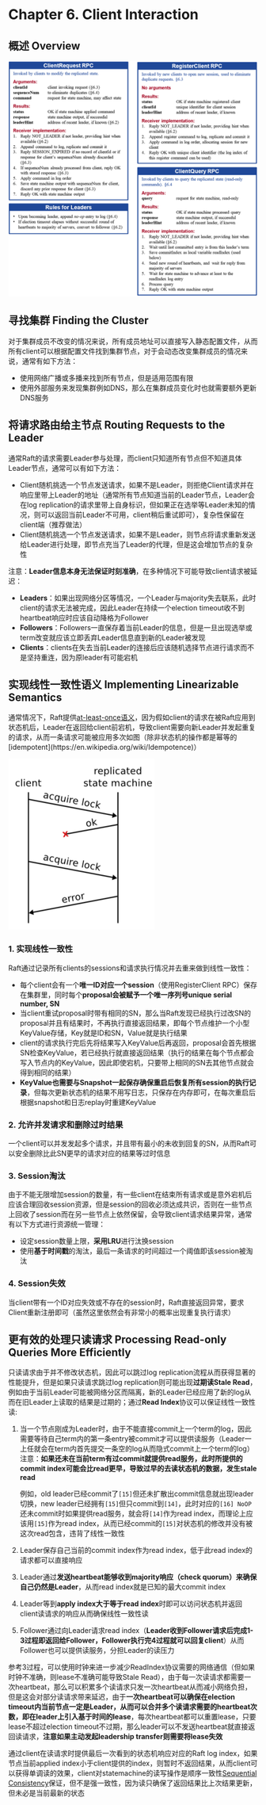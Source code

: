 # Chapter 6. Client Interaction

## 概述 Overview

![6.2](images/6.2.png)

## 寻找集群 Finding the Cluster

对于集群成员不改变的情况来说，所有成员地址可以直接写入静态配置文件，从而所有client可以根据配置文件找到集群节点，对于会动态改变集群成员的情况来说，通常有如下方法：

- 使用网络广播或多播来找到所有节点，但是适用范围有限
- 使用外部服务来发现集群例如DNS，那么在集群成员变化时也就需要额外更新DNS服务

## 将请求路由给主节点 Routing Requests to the Leader

通常Raft的请求需要Leader参与处理，而client只知道所有节点但不知道具体Leader节点，通常可以有如下方法：

- Client随机挑选一个节点发送请求，如果不是Leader，则拒绝Client请求并在响应里带上Leader的地址（通常所有节点知道当前的Leader节点，Leader会在log replication的请求里带上自身标识，但如果正在选举等Leader未知的情况，则可以返回当前Leader不可用，client稍后重试即可），复杂性保留在client端（推荐做法）
- Client随机挑选一个节点发送请求，如果不是Leader，则节点将请求重新发送给Leader进行处理，即节点充当了Leader的代理，但是这会增加节点的复杂性

注意：**Leader信息本身无法保证时刻准确**，在多种情况下可能导致client请求被延迟：

- **Leaders**：如果出现网络分区等情况，一个Leader与majority失去联系，此时client的请求无法被完成，因此Leader在持续一个election timeout收不到heartbeat响应时应该自动降格为Follower
- **Followers**：Followers一直保存着当前Leader的信息，但是一旦出现选举或term改变就应该立即丢弃Leader信息直到新的Leader被发现
- **Clients**：clients在失去当前Leader的连接后应该随机选择节点进行请求而不是坚持重连，因为原leader有可能宕机

## 实现线性一致性语义 Implementing Linearizable Semantics

通常情况下，Raft提供[at-least-once语义](http://docs.oasis-open.org/amqp/core/v1.0/amqp-core-transport-v1.0.html#:~:text=This%20basic%20pattern%20can%20be%20modified%20in%20a%20variety%20of%20ways%20to%20achieve%20different%20guarantees.)，因为假如client的请求在被Raft应用到状态机后，Leader在返回给client前宕机，导致client需要向新Leader并发起重复的请求，从而一条请求可能被应用多次如图（除非状态机的操作都是幂等的[idempotent](https://en.wikipedia.org/wiki/Idempotence)）

![6.1](images/6.1.png)

### 1. 实现线性一致性

Raft通过记录所有clients的sessions和请求执行情况并去重来做到线性一致性：

- 每个client会有一个**唯一ID对应一个session**（使用RegisterClient RPC）保存在集群里，同时每个**proposal会被赋予一个唯一序列号unique serial number, SN**
- 当client重试proposal时带有相同的SN，那么当Raft发现已经执行过改SN的proposal并且有结果时，不再执行直接返回结果，即每个节点维护一个小型KeyValue存储，Key就是ID和SN，Value就是执行结果
- client的请求执行完后先将结果写入KeyValue后再返回，proposal会首先根据SN检查KeyValue，若已经执行就直接返回结果（执行的结果在每个节点都会写入节点内的KeyValue，因此即使宕机，只要带上相同的SN去其他节点就会得到相同的结果）
- **KeyValue也需要与Snapshot一起保存确保重启后恢复所有session的执行记录**，但每次更新状态机的结果不用写日志，只保存在内存即可，在每次重启后根据snapshot和日志replay时重建KeyValue

### 2. 允许并发请求和删除过时结果

一个client可以并发发起多个请求，并且带有最小的未收到回复的SN，从而Raft可以安全删除比此SN更早的请求对应的结果等过时信息

### 3. Session淘汰

由于不能无限增加session的数量，有一些client在结束所有请求或是意外宕机后应该合理回收session资源，但是session的回收必须达成共识，否则在一些节点上回收了session而在另一些节点上依然保留，会导致client请求结果异常，通常有以下方式进行资源统一管理：

- 设定session数量上限，**采用LRU**进行汰换session
- 使用**基于时间戳**的淘汰，最后一条请求的时间超过一个阈值即该session被淘汰

### 4. Session失效

当client带有一个ID对应失效或不存在的session时，Raft直接返回异常，要求Client重新注册即可（虽然这里依然会有非常小的概率出现重复执行请求）

## 更有效的处理只读请求 Processing Read-only Queries More Efficiently

只读请求由于并不修改状态机，因此可以跳过log replication流程从而获得显著的性能提升，但是如果只读请求跳过log replication则可能出现**过期读Stale Read**，例如由于当前Leader可能被网络分区而隔离，新的Leader已经应用了新的log从而在旧Leader上读取的结果是过期的；通过**Read Index**协议可以保证线性一致性读:

1. 当一个节点刚成为Leader时，由于不能直接commit上一个term的log，因此需要等待自己term内的第一条entry被commit才可以提供读服务（Leader一上任就会在term内首先提交一条空的log从而隐式commit上一个term的log）
    注意：**如果还未在当前term有过commit就提供read服务，此时所提供的commit index可能会比read更早，导致过早的去读状态机的数据，发生stale read**

    例如，old leader已经commit了`[15]`但还未扩散出commit信息就出现leader切换，new leader已经拥有`[15]`但只commit到`[14]`，此时对应的`[16] NoOP`还未commit时如果提供read服务，就会将`[14]`作为read index，而理论上应该用`[15]`作为read index，从而已经commit的`[15]`对状态机的修改并没有被这次read包含，违背了线性一致性

2. Leader保存自己当前的commit index作为read index，低于此read index的请求都可以直接响应
3. Leader通过**发送heartbeat能够收到majority响应（check quorum）来确保自己仍然是Leader**，从而read index就是已知的最大commit index
4. Leader等到**apply index大于等于read index**时即可以访问状态机并返回client读请求的响应从而确保线性一致性读
5. Follower通过向Leader请求read index（**Leader收到Follower请求后完成1-3过程即返回给Follower，Follower执行完4过程就可以回复client**）从而Follower也可以提供读服务，分担Leader的读压力

参考3过程，可以使用时钟来进一步减少ReadIndex协议需要的网络通信（但如果时钟不准确，则lease不准确可能导致Stale Read），由于每一次读请求都需要一次heartbeat，那么可以积累多个读请求只发一次heartbeat从而减小网络负担，但是这会对部分读请求带来延迟，由于**一次heartbeat可以确保在election timeout内当前节点一定是Leader，从而可以合并多个读请求需要的heartbeat次数，即在leader上引入基于时间的lease**，每次heartbeat都可以重置lease，只要lease不超过election timeout不过期，那么leader可以不发送heartbeat就直接返回读请求，**注意如果主动发起leadership transfer则需要将lease失效**

通过client在读请求时提供最后一次看到的状态机响应对应的Raft log index，如果节点当前applied index小于client提供的index，则暂时不返回结果，从而client可以获得单调读的效果，client对statemachine的读写操作是顺序一致性[Sequential Consistency](https://en.wikipedia.org/wiki/Sequential_consistency)保证，但不是强一致性，因为读只确保了返回结果比上次结果更新，但未必是当前最新的状态
